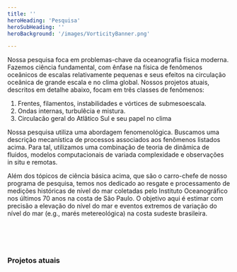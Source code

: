 ```yaml
---
title: ''
heroHeading: 'Pesquisa'
heroSubHeading: ''
heroBackground: '/images/VorticityBanner.png'

---
```


Nossa pesquisa foca em problemas-chave da oceanografia física moderna. Fazemos ciência fundamental, com ênfase na física de fenômenos oceânicos de escalas relativamente pequenas e seus efeitos na circulação oceânica de grande escala e no clima global. Nossos projetos atuais, descritos em detalhe abaixo, focam em três classes de fenômenos:


1. Frentes, filamentos, instabilidades e vórtices de submesoescala. 
2. Ondas internas, turbulêcia e mistura.
3. Circulacão geral do Atlâtico Sul e seu papel no clima


Nossa pesquisa utiliza uma abordagem fenomenológica. Buscamos uma descrição mecanística de processos associados aos fenômenos listados acima. Para tal, utilizamos uma combinação de teoria de dinâmica de fluidos, modelos computacionais de variada complexidade e observações in situ e remotas.

Além dos tópicos de ciência básica acima, que são o carro-chefe de nosso programa de pesquisa, temos nos dedicado ao resgate e processamento de medições históricas de nível do mar coletadas pelo Instituto Oceanográfico nos últimos 70 anos na costa de São Paulo. O objetivo aqui é estimar com precisão a elevação do nível do mar e eventos extremos de variação do nível do mar (e.g., marés metereológica) na costa sudeste brasileira.



<br>
<br>
<br>

### Projetos atuais